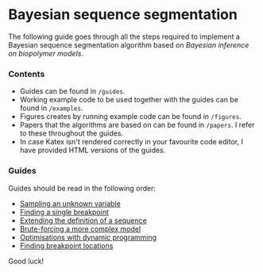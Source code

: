 # Bayesian sequence segmentation

The following guide goes through all the steps required to implement a Bayesian sequence segmentation algorithm based on *Bayesian inference on biopolymer models*.

### Contents

- Guides can be found in `/guides`.
- Working example code to be used together with the guides can be found in `/examples`.
- Figures creates by running example code can be found in `/figures`.
- Papers that the algorithms are based on can be found in `/papers`. I refer to these throughout the guides.
- In case Katex isn't rendered correctly in your favourite code editor, I have provided HTML versions of the guides.

### Guides

Guides should be read in the following order:

- [Sampling an unknown variable](guides/SEQUENCE.md)
- [Finding a single breakpoint](guides/SINGLE_BRK.md)
- [Extending the definition of a sequence](guides/MULTINOMIAL.md)
- [Brute-forcing a more complex model](guides/BRUTE_FORCE.md)
- [Optimisations with dynamic programming](guides/DYNAMIC_PROGRAMMING.md)
- [Finding breakpoint locations](guides/BRK_POSITIONS.md)

Good luck!
